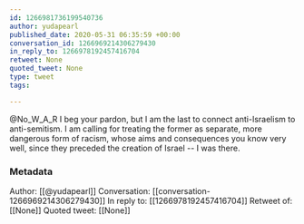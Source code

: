 ```yaml
---
id: 1266981736199540736
author: yudapearl
published_date: 2020-05-31 06:35:59 +00:00
conversation_id: 1266969214306279430
in_reply_to: 1266978192457416704
retweet: None
quoted_tweet: None
type: tweet
tags:

---
```


@No_W_A_R I beg your pardon, but I am the last to connect anti-Israelism to anti-semitism. I am calling for treating the former as separate, more dangerous form of racism, whose aims and consequences you  know very well, since they preceded the creation of Israel -- I was there.

### Metadata

Author: [[@yudapearl]]
Conversation: [[conversation-1266969214306279430]]
In reply to: [[1266978192457416704]]
Retweet of: [[None]]
Quoted tweet: [[None]]

